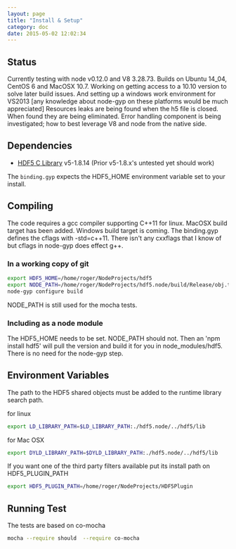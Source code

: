 ```yaml
---
layout: page
title: "Install & Setup"
category: doc
date: 2015-05-02 12:02:34
---
```


## Status

Currently testing with node v0.12.0 and V8 3.28.73.  Builds on Ubuntu 14_04, CentOS 6 and MacOSX 10.7.  Working on getting access to a 10.10 version to solve later build issues. And setting up a windows work environment for VS2013 [any knowledge about node-gyp on these platforms would be much appreciated] 
Resources leaks are being found when the h5 file is closed.  When found they are being eliminated.  Error handling component is being investigated; how to best leverage V8 and node from the native side.

## Dependencies

+ [HDF5 C Library](http://www.hdfgroup.org/downloads/index.html) v5-1.8.14
        (Prior v5-1.8.x's untested yet should work)

The `binding.gyp` expects the HDF5_HOME environment variable set to your install.


## Compiling

The code requires a gcc compiler supporting C++11 for linux. MacOSX build target has been added.  Windows build target is coming. The binding.gyp defines the cflags with -std=c++11.  There isn't any cxxflags that I know of but cflags in node-gyp does 
effect g++.

### In a working copy of git

```bash
export HDF5_HOME=/home/roger/NodeProjects/hdf5
export NODE_PATH=/home/roger/NodeProjects/hdf5.node/build/Release/obj.target:$NODE_PATH
node-gyp configure build
```

NODE_PATH is still used for the mocha tests.

### Including as a node module

The HDF5_HOME needs to be set. NODE_PATH should not. Then an 'npm install hdf5' will pull the version and build it for you
in node_modules/hdf5. There is no need for the node-gyp step.


## Environment Variables

The path to the HDF5 shared objects must be added to the runtime library search path. 

for linux
```bash
export LD_LIBRARY_PATH=$LD_LIBRARY_PATH:./hdf5.node/../hdf5/lib
```

for Mac OSX
```bash
export DYLD_LIBRARY_PATH=$DYLD_LIBRARY_PATH:./hdf5.node/../hdf5/lib
```

If you want one of the third party filters available put its install path on HDF5_PLUGIN_PATH
```bash
export HDF5_PLUGIN_PATH=/home/roger/NodeProjects/HDF5Plugin
```

## Running Test

The tests are based on co-mocha

```bash
mocha --require should  --require co-mocha
```


